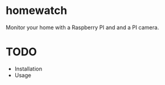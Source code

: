 # homewatch
Monitor your home with a Raspberry PI and and a PI camera.

# TODO
- Installation
- Usage
